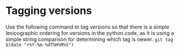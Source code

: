 # Tagging versions
Use the following command to tag versions so that there is a simple
lexicographic ordering for versions in the python code, as it is using a simple
string comparison for determining which tag is newer.
`git tag $(date "+%Y-%m-%dT%H%M%S")`
